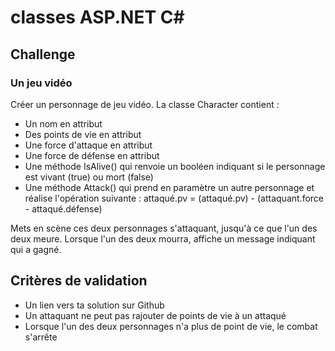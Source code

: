 # classes ASP.NET C#

## Challenge
### Un jeu vidéo
Créer un personnage de jeu vidéo. La classe Character contient :
* Un nom en attribut
* Des points de vie en attribut
* Une force d'attaque en attribut
* Une force de défense en attribut
* Une méthode IsAlive() qui renvoie un booléen indiquant si le personnage est vivant (true) ou mort (false)
* Une méthode Attack() qui prend en paramètre un autre personnage et réalise l'opération suivante : attaqué.pv = (attaqué.pv) - (attaquant.force - attaqué.défense)

Mets en scène ces deux personnages s'attaquant, jusqu'à ce que l'un des deux meure. Lorsque l'un des deux mourra, affiche un message indiquant qui a gagné.

## Critères de validation
* Un lien vers ta solution sur Github
* Un attaquant ne peut pas rajouter de points de vie à un attaqué
* Lorsque l'un des deux personnages n'a plus de point de vie, le combat s'arrête